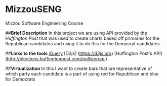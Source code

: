 # MizzouSENG
Mizzou Software Engineering Course

##**Brief Description**
In this project we are using API provided by the *Huffington Post* that was used to create charts based off primaries for the Republican candidates and using it to do this for the Democrat candidates.

##**Links to the tools**
[jQuery](https://jquery.com) [D3js] (https://d3js.org) [Huffington Post's API] (http://elections.huffingtonpost.com/pollster/api)

##**Virtualization**
In this I want to create bars that are representative of which party each candidate is a part of using red for Republican and blue for Democrats
